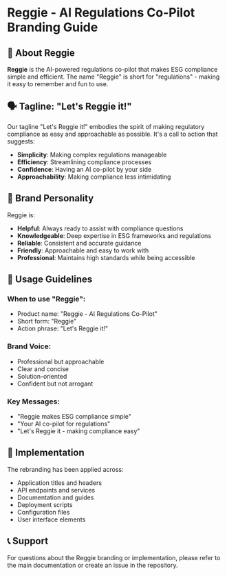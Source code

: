 # Reggie - AI Regulations Co-Pilot Branding Guide

## 🎯 About Reggie

**Reggie** is the AI-powered regulations co-pilot that makes ESG compliance simple and efficient. The name "Reggie" is short for "regulations" - making it easy to remember and fun to use.

## 🗣️ Tagline: "Let's Reggie it!"

Our tagline "Let's Reggie it!" embodies the spirit of making regulatory compliance as easy and approachable as possible. It's a call to action that suggests:

- **Simplicity**: Making complex regulations manageable
- **Efficiency**: Streamlining compliance processes  
- **Confidence**: Having an AI co-pilot by your side
- **Approachability**: Making compliance less intimidating

## 🎨 Brand Personality

Reggie is:
- **Helpful**: Always ready to assist with compliance questions
- **Knowledgeable**: Deep expertise in ESG frameworks and regulations
- **Reliable**: Consistent and accurate guidance
- **Friendly**: Approachable and easy to work with
- **Professional**: Maintains high standards while being accessible

## 📝 Usage Guidelines

### When to use "Reggie":
- Product name: "Reggie - AI Regulations Co-Pilot"
- Short form: "Reggie"
- Action phrase: "Let's Reggie it!"

### Brand Voice:
- Professional but approachable
- Clear and concise
- Solution-oriented
- Confident but not arrogant

### Key Messages:
- "Reggie makes ESG compliance simple"
- "Your AI co-pilot for regulations"
- "Let's Reggie it - making compliance easy"

## 🚀 Implementation

The rebranding has been applied across:
- Application titles and headers
- API endpoints and services
- Documentation and guides
- Deployment scripts
- Configuration files
- User interface elements

## 📞 Support

For questions about the Reggie branding or implementation, please refer to the main documentation or create an issue in the repository.
